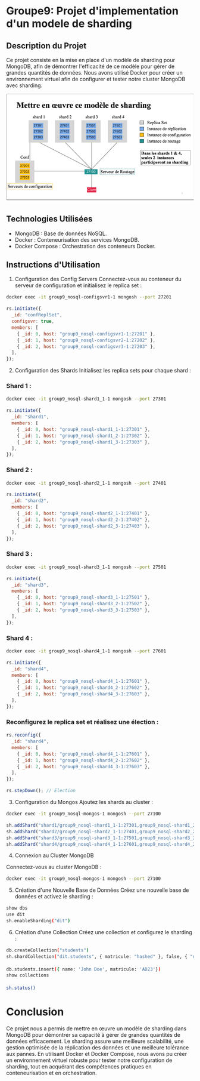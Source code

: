 # Groupe9: Projet d'implementation d'un modele de sharding

## Description du Projet

Ce projet consiste en la mise en place d'un modèle de sharding pour MongoDB, afin de démontrer l'efficacité de ce modèle pour gérer de grandes quantités de données. Nous avons utilisé Docker pour créer un environnement virtuel afin de configurer et tester notre cluster MongoDB avec sharding.

![Modele de Sharding a implementer](./MongoDB_Devoir.png)

## Technologies Utilisées

- MongoDB : Base de données NoSQL.
- Docker : Conteneurisation des services MongoDB.
- Docker Compose : Orchestration des conteneurs Docker.

## Instructions d'Utilisation

1. Configuration des Config Servers
   Connectez-vous au conteneur du serveur de configuration et initialisez le replica set :

```bash
docker exec -it group9_nosql-configsvr1-1 mongosh --port 27201
```

```javascript
rs.initiate({
  _id: "confReplSet",
  configsvr: true,
  members: [
    { _id: 0, host: "group9_nosql-configsvr1-1:27201" },
    { _id: 1, host: "group9_nosql-configsvr2-1:27202" },
    { _id: 2, host: "group9_nosql-configsvr3-1:27203" },
  ],
});
```

2. Configuration des Shards
   Initialisez les replica sets pour chaque shard :

### Shard 1 :

```bash
docker exec -it group9_nosql-shard1_1-1 mongosh --port 27301
```

```javascript
rs.initiate({
  _id: "shard1",
  members: [
    { _id: 0, host: "group9_nosql-shard1_1-1:27301" },
    { _id: 1, host: "group9_nosql-shard1_2-1:27302" },
    { _id: 2, host: "group9_nosql-shard1_3-1:27303" },
  ],
});
```

### Shard 2 :

```bash
docker exec -it group9_nosql-shard2_1-1 mongosh --port 27401
```

```javascript
rs.initiate({
  _id: "shard2",
  members: [
    { _id: 0, host: "group9_nosql-shard2_1-1:27401" },
    { _id: 1, host: "group9_nosql-shard2_2-1:27402" },
    { _id: 2, host: "group9_nosql-shard2_3-1:27403" },
  ],
});
```

### Shard 3 :

```bash
docker exec -it group9_nosql-shard3_1-1 mongosh --port 27501
```

```javascript
rs.initiate({
  _id: "shard3",
  members: [
    { _id: 0, host: "group9_nosql-shard3_1-1:27501" },
    { _id: 1, host: "group9_nosql-shard3_2-1:27502" },
    { _id: 2, host: "group9_nosql-shard3_3-1:27503" },
  ],
});
```

### Shard 4 :

```bash
docker exec -it group9_nosql-shard4_1-1 mongosh --port 27601
```

```javascript
rs.initiate({
  _id: "shard4",
  members: [
    { _id: 0, host: "group9_nosql-shard4_1-1:27601" },
    { _id: 1, host: "group9_nosql-shard4_2-1:27602" },
    { _id: 2, host: "group9_nosql-shard4_3-1:27603" },
  ],
});
```

### Reconfigurez le replica set et réalisez une élection :

```javascript
rs.reconfig({
  _id: "shard4",
  members: [
    { _id: 0, host: "group9_nosql-shard4_1-1:27601" },
    { _id: 1, host: "group9_nosql-shard4_2-1:27602" },
    { _id: 2, host: "group9_nosql-shard4_3-1:27603" },
  ],
});
```

```javascript
rs.stepDown(); // Election
```

3. Configuration du Mongos
   Ajoutez les shards au cluster :

```bash
docker exec -it group9_nosql-mongos-1 mongosh --port 27100
```

```javascript
sh.addShard("shard1/group9_nosql-shard1_1-1:27301,group9_nosql-shard1_2-1:27302") # deux instances participent
sh.addShard("shard2/group9_nosql-shard2_1-1:27401,group9_nosql-shard2_2-1:27402,group9_nosql-shard2_3-1:27403")
sh.addShard("shard3/group9_nosql-shard3_1-1:27501,group9_nosql-shard3_2-1:27502,group9_nosql-shard3_3-1:27503")
sh.addShard("shard4/group9_nosql-shard4_1-1:27601,group9_nosql-shard4_2-1:27602") # deux instances participent
```

4. Connexion au Cluster MongoDB

Connectez-vous au cluster MongoDB :

```bash
docker exec -it group9_nosql-mongos-1 mongosh --port 27100
```

5. Création d'une Nouvelle Base de Données
   Créez une nouvelle base de données et activez le sharding :

```bash
show dbs
use dit
sh.enableSharding("dit")
```

6. Création d'une Collection
   Créez une collection et configurez le sharding :

```bash
db.createCollection("students")
sh.shardCollection("dit.students", { matricule: "hashed" }, false, { "numInitialChunks": 1, "chunkSize": 10 })

db.students.insert({ name: 'John Doe', matricule: 'AD23'})
show collections

sh.status()
```

# Conclusion

Ce projet nous a permis de mettre en œuvre un modèle de sharding dans MongoDB pour démontrer sa capacité à gérer de grandes quantités de données efficacement. Le sharding assure une meilleure scalabilité, une gestion optimisée de la réplication des données et une meilleure tolérance aux pannes. En utilisant Docker et Docker Compose, nous avons pu créer un environnement virtuel robuste pour tester notre configuration de sharding, tout en acquérant des compétences pratiques en conteneurisation et en orchestration.

